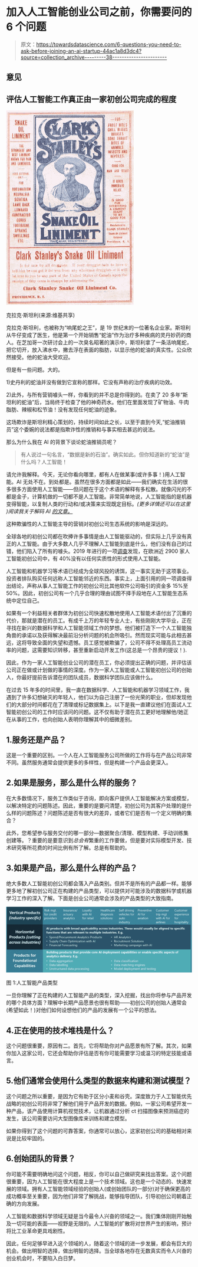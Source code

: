 # 加入人工智能创业公司之前，你需要问的 6 个问题

> 原文：<https://towardsdatascience.com/6-questions-you-need-to-ask-before-joining-an-ai-startup-44ac1a8d3dc4?source=collection_archive---------38----------------------->

## 意见

## 评估人工智能工作真正由一家初创公司完成的程度

![](img/11d94d2d20f852f740570d67272b068f.png)

克拉克·斯坦利(来源:维基共享)

克拉克·斯坦利，也被称为“响尾蛇之王”，是 19 世纪末的一位著名企业家。斯坦利从牛仔变成了医生，他是第一个开始销售“蛇油”作为治疗多种疾病的灵丹妙药的商人。在芝加哥一次研讨会上的一次臭名昭著的演示中，斯坦利拿了一条活响尾蛇，把它切开，放入沸水中，撇去浮在表面的脂肪，以显示他的蛇油的真实性。公众欣然接受。他的蛇油大受欢迎。

但是有一些问题。大的。

1)史丹利的蛇油并没有做到它宣称的那样。它没有声称的治疗疾病的功效。

2)此外，与所有营销噱头一样，你看到的并不总是你得到的。在卖了 20 多年“斯坦利的蛇油”后，当局终于检查了他的神奇药水。他们在里面发现了矿物油、牛肉脂肪、辣椒和松节油！没有发现任何蛇油的迹象。

这场欺诈是斯坦利精心策划的，持续时间如此之长，以至于直到今天,“蛇油推销员”这个委婉的说法都是指欺诈性的推销和与事实相去甚远的说法。

那么为什么我在 AI 的背景下谈论蛇油推销员呢？

> 有人说过一句名言，“数据是新的石油”。确实如此。但你知道新的“蛇油”是什么吗？人工智能！

请允许我解释。今天，无论你看向哪里，都有人在做某事(或许多事！)用人工智能。AI 无处不在。到处都是。虽然在很多方面都是如此——我们确实在生活的很多很多方面使用人工智能——但问题在于这个术语的解释有多松散。就像闪光的不都是金子，计算机做的一切都不是人工智能。非常简单地说，人工智能指的是机器变得智能，以复制人类的行动和/或决策来实现既定目标。*(更多详情还可以在这里* *)阅读我关于解码 AI* [*的文章。*](/decoding-ai-47b3e6840f9d)

这种欺骗性的人工智能主导的营销对初创公司生态系统的影响是深远的。

全球各地的初创公司都在吹捧许多事情是由人工智能驱动的，但实际上几乎没有真正的人工智能。由于大多数人几乎不理解人工智能到底是什么，他们没有自己的过错，他们陷入了所有的噱头。2019 年进行的一项[调查](https://www.cnbc.com/2019/03/06/40-percent-of-ai-start-ups-in-europe-not-related-to-ai-mmc-report.html)发现，在欧洲近 2900 家人工智能初创公司中，有 40%没有以任何实质性的形式使用人工智能。

人工智能和机器学习等术语已经成为全球风投的诱饵，这一事实无助于这项事业。投资者排队购买任何远称人工智能邻近的东西。事实上，上面引用的同一项调查得出结论，声称从事人工智能工作的初创公司比其他软件公司吸引的资金多 15%至 50%。因此，初创公司有一个几乎合理的理由试图不择手段地在人工智能生态系统中定位自己。

如果有一个利益相关者群体为初创公司快速松散地使用人工智能术语付出了沉重的代价，那就是潜在的员工。有成千上万的年轻专业人士，有些刚刚大学毕业，正在寻找在新兴的数据科学和人工智能领域工作的梦想。他们被打造下一个人工智能独角兽的承诺以及获得解决最前沿分析问题的机会所吸引。然而现实可能与此相去甚远，这将导致全面的失望和遗憾。员工感觉被欺骗了，公司不得不处理高员工流动率的问题，这需要知识转移，甚至重新启动开发工作(这总是一个昂贵的提议！).

因此，作为一家人工智能创业公司的潜在员工，你必须提出正确的问题，并评估该公司正在做或计划做的事情的深度。作为一家人工智能或人工智能初创公司的创始人，你最好提前告诉潜在的团队成员，数据科学团队应该做什么。

在过去 15 年多的时间里，我一直在数据科学、人工智能和机器学习领域工作，我遇到了许多幻想破灭的年轻人，他们以为自己注册了一份光荣的职业，但却发现他们的大部分时间都花在了清理或标记数据集上。以下是我一直建议他们在面试人工智能初创公司的工作时应该问的问题。这不仅有助于潜在员工更好地理解他/她正在从事的工作，也向创始人表明你理解其中的细微差别。

## 1.服务还是产品？

这是一个重要的区别。一个人在人工智能服务公司所做的工作将与在产品公司非常不同。虽然服务通常会提供更多的多样性，但是构建一个产品会更深入。

## 2.如果是服务，那么是什么样的服务？

在大多数情况下，服务工作类似于咨询，即向客户提供人工智能解决方案或模型，以解决特定的问题陈述。因此，重要的是要问清楚，初创公司为其客户处理的是什么样的问题陈述？问题陈述是否有很大的差异，或者它们是否有一个定义明确的集合？

此外，您希望参与服务交付的哪一部分—数据聚合/清理、模型构建、手动训练集创建等。？重要的是要意识到*总会有*繁重的工作要做，但是要对实际模型开发、技术研究等所花费的时间比例有所了解。总是有帮助的。

## 3.如果是产品，那么是什么样的产品？

绝大多数人工智能初创公司都会落入产品类别。但并不是所有的产品都一样。能够更多地了解初创公司正在构建的产品类型，可以提供对可能涉及的数据科学或机器学习工作的深入了解。下面是创业公司通常会涉及的产品类型的大致指南。

![](img/f6ed9900d89afc6cf95bac09b9bae8ca.png)

图 1:人工智能产品类型

一旦你理解了正在构建的人工智能产品的类型，深入挖掘，找出你将参与产品开发的哪个具体方面？理解中长期产品愿景也很有帮助——初创公司的创始人通常会(希望如此！)对他们如何设想他们的产品的发展有一个公平的想法。

## 4.正在使用的技术堆栈是什么？

这个问题很重要，原因有二。首先，它将帮助你对产品愿景有所了解。其次，如果你加入这家公司，它还会帮助你评估是否有你可能需要学习或温习的特定技能或语言。

## 5.他们通常会使用什么类型的数据来构建和测试模型？

这个问题之所以重要，是因为它有助于区分小麦和谷壳。深度致力于人工智能优先战略的初创公司将非常了解他们用于产品开发的数据。例如，一家公司希望开发一种产品，该产品使用计算机视觉技术，让机器通过分析 ct 扫描图像来预测癌症的发生，该公司需要访问大型图像库来训练和建立模型。

如果你得到了这个问题的可靠答案，你通常可以放心，这家初创公司的基础相对来说是比较牢固的。

## 6.创始团队的背景？

你可能不需要明确地问这个问题，相反，你可以自己做研究来找出答案。这个问题很重要，因为人工智能在很大程度上是一个技术领域。这也是一个动态的、快速发展的领域。拥有人工智能领域经验的创始人(或创始团队的一部分)对于确保更高的成功概率至关重要，因为他们非常了解挑战，能够指导团队，引导初创公司朝着正确的方向发展。

人工智能和数据科学领域无疑是当今最令人兴奋的领域之一。我们集体刚刚开始触及一切可能的表面——视野是无限的。人工智能的扩散将对世界产生的影响，预计将比工业革命更具戏剧性。

因此，任何足够早进入这个领域的人，随着这个领域的进一步发展，都会有巨大的机会。做出明智的选择，做出明智的选择。当全球各地存在无数真实而令人兴奋的创业机会时，不要陷入白日梦。